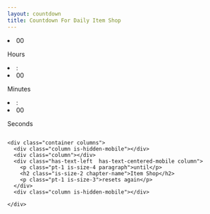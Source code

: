 ```yaml
---
layout: countdown
title: Countdown For Daily Item Shop
---
```




  <section class="item-shop hero container countdown-section is-fullheight">
    <div class="columns countdown-hours container is-vcentered">
      <div id="clock" class="column is-flex is-justify-content-center timenite-blue pt-4">
        <li class="has-text-centered"><span class="hours">00</span><p class="hours_text is-size-5 has-text-centered">Hours</p></li>
        <li class="pb-3 pr-3 pl-3 ">:</li>
        <li  class="has-text-centered"><span class="minutes">00</span><p class="minutes_text is-size-5 has-text-centered">Minutes</p></li>
        <li class="pb-3 pr-3 pl-3">:</li>
        <li  class="has-text-centered" ><span class="seconds">00</span><p class="seconds_text is-size-5 has-text-centered">Seconds</p></li>
      </div>
    </div>

    <div class="container columns">
      <div class="column is-hidden-mobile"></div>
      <div class="column"></div>
      <div class="has-text-left  has-text-centered-mobile column">
        <p class="pt-1 is-size-4 paragraph">until</p>
        <h2 class="is-size-2 chapter-name">Item Shop</h2>
        <p class="pt-1 is-size-3">resets again</p>
      </div>      
      <div class="column is-hidden-mobile"></div>

    </div>
  </section>






